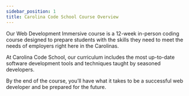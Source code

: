 ```yaml
---
sidebar_position: 1
title: Carolina Code School Course Overview
---
```


Our Web Development Immersive course is a 12-week in-person coding course designed to prepare students with the skills they need to meet the needs of employers right here in the Carolinas.

At Carolina Code School, our curriculum includes the most up-to-date software development tools and techniques taught by seasoned developers.

By the end of the course, you’ll have what it takes to be a successful web developer and be prepared for the future.
